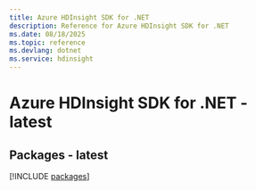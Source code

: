 ```yaml
---
title: Azure HDInsight SDK for .NET
description: Reference for Azure HDInsight SDK for .NET
ms.date: 08/18/2025
ms.topic: reference
ms.devlang: dotnet
ms.service: hdinsight
---
```

# Azure HDInsight SDK for .NET - latest
## Packages - latest
[!INCLUDE [packages](hdinsight-index.md)]